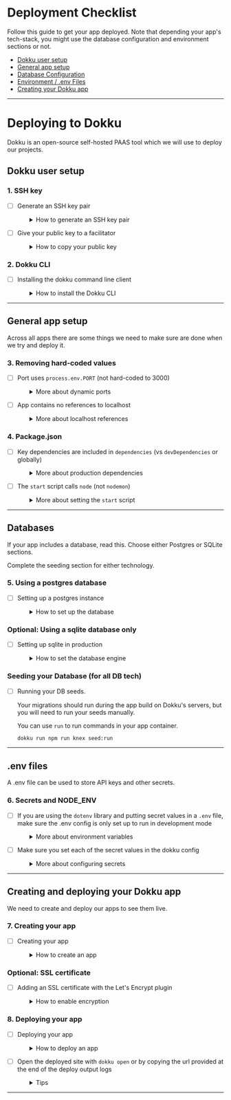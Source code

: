 # Deployment Checklist

Follow this guide to get your app deployed.  Note that depending your app's tech-stack, you might use the database configuration and environment sections or not.

- [Dokku user setup](#dokku-user-setup)
- [General app setup](#general-app-setup)
- [Database Configuration](#databases)
- [Environment / .env Files](#env-files)
- [Creating your Dokku app](#creating-and-deploying-your-dokku-app)

---

# Deploying to Dokku

Dokku is an open-source self-hosted PAAS tool which we will use to deploy our projects.

## Dokku user setup
### 1. SSH key

- [ ] Generate an SSH key pair
  <details style="padding-left: 2em">
    <summary>How to generate an SSH key pair</summary>

    There's a good chance you have one of these, you can see a list of your public keys like this:

    ```sh
    ls ~/.ssh/*.pub
    ```

    If you don't see any, then you can create one. Don't forget to replace the email address with your real one.

    ```sh
    ssh-keygen -t ed25519 -C "your_email@example.com"
    ```

    Hit enter 3 times to accept all the defaults.

    Now you need to start your ssh-agent:

    ```sh
    eval "$(ssh-agent -s)"
    ```

    and add the key to your agent:

    ```sh
    ssh-add ~/.ssh/id_ed25519
    ```

    Now you'll want to go to https://github.com/settings/keys and add your public key.
  </details>

- [ ] Give your public key to a facilitator
  <details style="padding-left: 2em">
    <summary>How to copy your public key</summary>

    Run `code ~/.ssh/id_ed25519.pub` to open it and copy + paste it to your facilitator in a DM.

    Public keys are safe to share, but you should never need to send anyone your private key.

    We'll then add your key as a dokku user and you'll be able to start.

  </details>

### 2. Dokku CLI

- [ ] Installing the dokku command line client
  <details style="padding-left: 2em">
    <summary>How to install the Dokku CLI</summary>

    There's a dokku client that is part of the regular distribution so you can install it by cloning the dokku repo:

    ```sh
    git clone git@github.com:dokku/dokku.git ~/.dokku
    ```
      
    Add these lines to your `~/.zshrc` file:

    ```sh
    export DOKKU_HOST='devacademy.nz'
    alias dokku='bash $HOME/.dokku/contrib/dokku_client.sh'
    ```

    And then reload your `~/.zshrc` file:

    ```sh
    source ~/.zshrc
    ```
  </details>

---
## General app setup

Across all apps there are some things we need to make sure are done when we try and deploy it.

### 3. Removing hard-coded values

- [ ] Port uses `process.env.PORT` (not hard-coded to 3000)
  <details style="padding-left: 2em">
    <summary>More about dynamic ports</summary>
    
    Dokku will set a dynamic port when you deploy. If you are explicitly naming your port, dokku can't expose your app on their chosen port. To make this work locally and also when deployed, we listen on a dynamic port if available or else default to a local one:

  ```js
  const port = process.env.PORT || 3000
  ```

- [ ] App contains no references to localhost
  <details style="padding-left: 2em">
    <summary>More about localhost references</summary>

    Any references to 'localhost' within your app will break it, unless an alternative is provided. Best to avoid this unless absolutely necessary.
  </details>

### 4. Package.json

- [ ] Key dependencies are included in `dependencies` (vs `devDependencies` or globally)
  <details style="padding-left: 2em">
    <summary>More about production dependencies</summary>

    Ensure that all required packages are in the `dependencies` part of your `package.json`. Dokku will remove everything in `devDependencies` before it runs your app.

    If a package is working globally on your machine you may have forgotten to add it to your project explicitly with `npm install <package name>`, which means it will not be installed for the deployed version.

    </details>

- [ ] The `start` script calls `node` (not `nodemon`)
  <details style="padding-left: 2em">
    <summary>More about setting the <code>start</code> script</summary>
    
    Dokku will use the `start` script (`npm run start`) to run your application and, unlike us, doesn't need the server restarting with changes. This is one reason we use a separate `npm run dev` script for working locally.
  </details>

---

## Databases

If your app includes a database, read this.  Choose either Postgres or SQLite sections.

Complete the seeding section for either technology.
### 5. Using a postgres database
- [ ] Setting up a postgres instance
  <details style="padding-left: 2em">
    <summary>How to set up the database</summary>

    Many of our websites use a postgres database. So let's see how we can set that up.

    Because our site won't really function until the database is available, we're going to use the `apps:create` command to initialise an app, and we'll attach a new database instance to it before we deploy a version of the app from git.

    > Reminder: run these commands in the project's git repository

    ```sh
    # Create an empty application called "dreamfest"
    dokku apps:create dreamfest
    # Initialise a new postgres instance called "dreamfest-db"
    dokku postgres:create dreamfest-db
    # Attach the new database to the dreamfest app
    dokku postgres:link dreamfest-db dreamfest
    ```

    When we ran `dokku apps:create` it should have added a remote called `dokku` so
    to deploy we just:

    ```sh
    git push dokku
    ```

    If that remote wasn't created for whatever reason, we can do it manually:

    ```sh
    git remote add dokku dokku@devacademy.nz:dreamfest
    ```

  </details>

### Optional: Using a sqlite database only
- [ ] Setting up sqlite in production
  <details style="padding-left: 2em">
    <summary>How to set the database engine</summary>

    On heroku we had to use postgres in production, but with dokku it's easy to attach persistent storage to an application and we can use that persistent storage to hold our sqlite3 database.

    This means that we could use the same database engine in dev and production if we wanted.

    ```sh
    dokku storage:ensure-directory dreamfest-storage
    dokku storage:mount dreamfest /var/lib/dokku/data/storage/dreamfest-storage:/app/storage
    ```

    In your knexfile, you can configure the production to use a location in `/app/storage`.

    ```javascript
      production: {
        client: 'sqlite3',
        connection: {
          filename: '/app/storage/dev.sqlite3',
        },
        useNullAsDefault: true,
      },
    ```
  </details>

### Seeding your Database (for all DB tech)
- [ ] Running your DB seeds.

  Your migrations should run during the app build on Dokku's servers, but you will need to run your seeds manually.

  You can use `run` to run commands in your app container.

  ```sh
  dokku run npm run knex seed:run
  ```

---
## .env files

A .env file can be used to store API keys and other secrets.
### 6. Secrets and NODE_ENV

- [ ] If you are using the `dotenv` library and putting secret values in a `.env` file, make sure the .env config is only set up to run in development mode
  <details style="padding-left: 2em">
    <summary>More about environment variables</summary>
    
    Your server `index.js` file should have a block of code that looks like this:

    ```js
    if(!process.env.NODE_ENV || process.env.NODE_ENV === 'development') {
      const envConfig = require('dotenv').config()
      if(envConfig.error) throw envConfig.error
    }
    ```
  </details>

- [ ] Make sure you set each of the secret values in the dokku config
  <details style="padding-left: 2em">
    <summary>More about configuring secrets</summary>
 
    ```sh
    dokku config:set JWT_SECRET="shhhhhhhhh s3cr3t"
    ```
  </details>

---
## Creating and deploying your Dokku app

We need to create and deploy our apps to see them live.

### 7. Creating your app
- [ ] Creating your app
  <details style="padding-left: 2em">
    <summary>How to create an app</summary>

    In the git repo for your project run these commands (replace "my-pupparazzi") with the name of your app. eg "ysabel-pupparazzi-ahoaho-22"

    ```sh
    dokku apps:create my-pupparazzi
    ```
    
    - If you would like to use this deployment for your WD04 assessment, please include your first name (or another identifier, e.g. nickname) in the app name.
    - This will create an app on Dokku from your terminal, and automatically add it as a remote in your local repo. Run `git remote -v` in your terminal to see this.
  </details>

### Optional: SSL certificate

- [ ] Adding an SSL certificate with the Let's Encrypt plugin
  <details style="padding-left: 2em">
    <summary>How to enable encryption</summary>

    In the repo for your app, you can run dokku commands and dokku will automatically operate on that application.

    ```sh
    dokku letsencrypt:enable
    ```
  </details>

### 8. Deploying your app
- [ ] Deploying your app
  <details style="padding-left: 2em">
    <summary>How to deploy an app</summary>

    **NOTE**: Dokku only has a `main` branch. so if you're deploying a local branch _other than_ `main`, you must specify which branch you're deploying with:

    ```
    git push dokku local-branch-name:main
    ```
    
    (Usually when we use `git push origin main`, it's actually short for `git push origin main:main`)

    **Trouble Shooting**

    If Dokku responds with the error below:

    ```
    remote:  !     my-app currently has a deploy lock in place. Exiting...
    remote:  !     Run 'apps:unlock' to release the existing deploy lock
    To devacademy.nz:my-app
    ! [remote rejected] my-branch -> main (pre-receive hook declined)
    error: failed to push some refs to 'dokku@devacademy.nz:my-app'
    ```

    This is likely becuase a previous deployment did not complete.  Run the command it suggests to
    resolve the issue and try to push again:

    ```
    dokku apps:unlock
    ```

  </details>

- [ ] Open the deployed site with `dokku open` or by copying the url provided at the end of the deploy output logs
  <details style="padding-left: 2em">
    <summary>Tips</summary>
    
    Make sure you copy the website url, not the git url, and paste it into your browser

    **If you see the application error page, or if your site has issues starting, type `dokku logs --tail` into your command line in order to debug what may have gone wrong.**
  </details>

---
